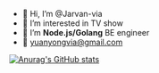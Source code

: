 - 👋 Hi, I’m @Jarvan-via
- 👀 I’m interested in TV show
- 🌱 I’m  **Node.js/Golang** BE engineer
- 📮 yuanyongvia@gmail.com

[![Anurag's GitHub stats](https://github-readme-stats-two-nu-79.vercel.app/api?username=Jarvan-via&count_private=true&include_all_commits=true&show_icons=true&theme=radical)](https://github.com/anuraghazra/github-readme-stats)
